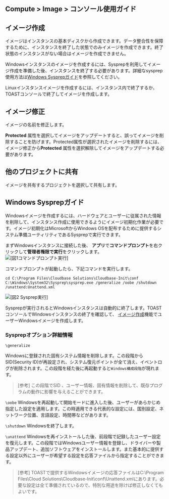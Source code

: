 ## Compute > Image > コンソール使用ガイド

## イメージ作成

イメージはインスタンスの基本ディスクから作成できます。データ整合性を保障するために、インスタンスを終了した状態でのみイメージを作成できます。終了状態のインスタンスがない場合はイメージを作成できません。

Windowsインスタンスのイメージを作成するには、Sysprepを利用してイメージ作成を準備した後、インスタンスを終了する必要があります。詳細なsysprep使用方法は[Windows Sysprepガイド](#sysprep)を参照してください。

Linuxインスタンスイメージを作成するには、インスタンス内で終了するか、TOASTコンソールで終了してイメージを作成します。

## イメージ修正

イメージの名前を修正します。

**Protected** 属性を選択してイメージをアップデートすると、誤ってイメージを削除することを防げます。Protected属性が選択されたイメージを削除するには、イメージ修正から**Protected** 属性を選択解除してイメージをアップデートする必要があります。

## 他のプロジェクトに共有

イメージを共有するプロジェクトを選択して共有します。


## Windows Sysprepガイド

Windowsイメージを作成するには、ハードウェアとユーザーに従属された情報を削除して、インスタンス作成に使用できるようにイメージ初期化作業が必要です。イメージ初期化はMicrosoftからWindows OSを配布するために提供するシステム準備ユーティリティであるSysprepで実行できます。

まずWindowsインスタンスに接続した後、 **アプリ**で**コマンドプロンプト**を右クリックして**管理者権限で実行**をクリックします。
![[図1コマンドプロンプト実行]](http://static.toastoven.net/prod_infrastructure/compute/sysprep/001_170524_800px.PNG)

コマンドプロンプトが起動したら、下記コマンドを実行します。

	cd C:\Program Files\Cloudbase Solutions\Cloudbase-Init\conf
	C:\Windows\System32\Sysprep\sysprep.exe /generalize /oobe /shutdown /unattend:Unattend.xml

![[図2 Sysprep実行]](http://static.toastoven.net/prod_infrastructure/compute/sysprep/002_170524_800px.PNG)

Sysprepが実行されるとWindowsインスタンスは自動的に終了します。TOASTコンソールでWindowsインスタンスの終了を確認して、 [イメージ作成](./console-guide/#_1)機能でユーザーWindowsイメージを作成します。

### Sysprepオプション詳細情報


`\generalize`

Windowsに登録された固有システム情報を削除します。この段階からSID(Security ID)が再設定され、システム復元ポイントが全て消え、イベントログが削除されます。この段階を経た後に再起動すると`Windows構成段階`が現れます。
> [参考]
この段階でSID 、ユーザー情報、固有情報を削除して、既存プログラムの動作に影響を与えることができます。


`\oobe`
Windowsを再起動して開始モードに進入した後、ユーザーがあらかじめ指定した設定を適用します。この時適用できる代表的な設定には、国別設定、ネットワーク位置、言語設定、時間帯などがあります。

`\shutdown`
Windowsを終了します。

`\unattend`
Windowsを再インストールした後、前段階で記録したユーザー設定を復元します。この段階ではWindowsユーザー情報を登録し、ドライバーや製品アップデート、追加ソフトウェアをインストールします。また基本的に提供する設定以外にユーザーが希望する設定を応答ファイルから指定することができます。

> [参考]
TOASTで提供するWindowsイメージの応答ファイルはC:\Program Files\Cloud Solutions\Cloudbase-Init\conf\Unattend.xmlにあります。必要な設定は全て準備されているので、特別な用途を除けば修正しなくてもよいです。

